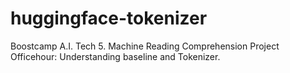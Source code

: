 # huggingface-tokenizer

Boostcamp A.I. Tech 5. Machine Reading Comprehension Project Officehour: Understanding baseline and Tokenizer.